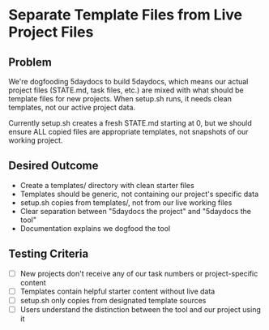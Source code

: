 # Separate Template Files from Live Project Files

## Problem
We're dogfooding 5daydocs to build 5daydocs, which means our actual project files (STATE.md, task files, etc.) are mixed with what should be template files for new projects. When setup.sh runs, it needs clean templates, not our active project data.

Currently setup.sh creates a fresh STATE.md starting at 0, but we should ensure ALL copied files are appropriate templates, not snapshots of our working project.

## Desired Outcome
- Create a templates/ directory with clean starter files
- Templates should be generic, not containing our project's specific data
- setup.sh copies from templates/, not from our live working files
- Clear separation between "5daydocs the project" and "5daydocs the tool"
- Documentation explains we dogfood the tool

## Testing Criteria
- [ ] New projects don't receive any of our task numbers or project-specific content
- [ ] Templates contain helpful starter content without live data
- [ ] setup.sh only copies from designated template sources
- [ ] Users understand the distinction between the tool and our project using it